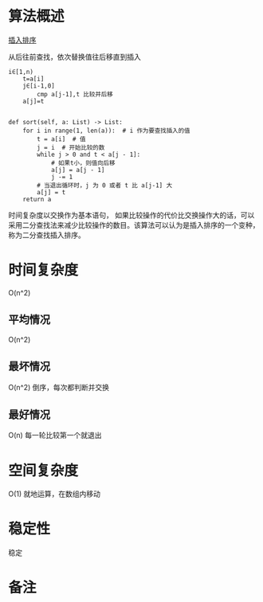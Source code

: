 # 算法概述
[插入排序](https://zh.wikipedia.org/zh-hans/%E6%8F%92%E5%85%A5%E6%8E%92%E5%BA%8F)

从后往前查找，依次替换值往后移直到插入

    i∈[1,n)
        t=a[i]
        j∈[i-1,0]
            cmp a[j-1],t 比较并后移
        a[j]=t
        
    
    def sort(self, a: List) -> List:
        for i in range(1, len(a)):  # i 作为要查找插入的值
            t = a[i]  # 值
            j = i  # 开始比较的数
            while j > 0 and t < a[j - 1]:
                # 如果t小，则值向后移
                a[j] = a[j - 1]
                j -= 1
            # 当退出循环时，j 为 0 或者 t 比 a[j-1] 大
            a[j] = t
        return a
    
    
时间复杂度以交换作为基本语句，
如果比较操作的代价比交换操作大的话，可以采用二分查找法来减少比较操作的数目。该算法可以认为是插入排序的一个变种，称为二分查找插入排序。

# 时间复杂度
O(n^2)
## 平均情况
O(n^2)
## 最坏情况
O(n^2)
倒序，每次都判断并交换
## 最好情况
O(n)
每一轮比较第一个就退出

# 空间复杂度
O(1)
就地运算，在数组内移动

# 稳定性
稳定

# 备注